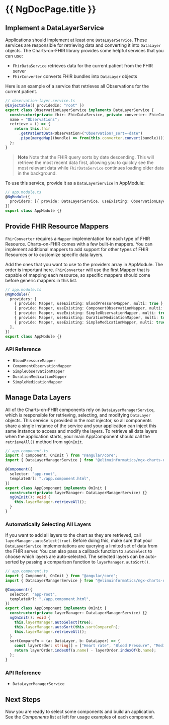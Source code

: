 # {{ NgDocPage.title }}

## Implement a DataLayerService

Applications should implement at least one `DataLayerService`.
These services are responsible for retrieving data and converting it into `DataLayer` objects.
The Charts-on-FHIR library provides some helpful services that you can use:

- `FhirDataService` retrieves data for the current patient from the FHIR server
- `FhirConverter` converts FHIR bundles into `DataLayer` objects

Here is an example of a service that retrieves all Observations for the current patient.

```ts
// observation-layer.service.ts
@Injectable({ providedIn: "root" })
export class ObservationLayerService implements DataLayerService {
  constructor(private fhir: FhirDataService, private converter: FhirConverter) {}
  name = "Observations";
  retrieve = () => {
    return this.fhir
      .getPatientData<Observation>("Observation?_sort=-date")
      .pipe(mergeMap((bundle) => from(this.converter.convert(bundle))));
  };
}
```

> **Note**
> Note that the FHIR query sorts by date descending. This will retrieve the most recent data first, allowing you to quickly see the most relevant data while `FhirDataService` continues loading older data in the background.

To use this service, provide it as a `DataLayerService` in AppModule:

```ts
// app.module.ts
@NgModule({
  providers: [{ provide: DataLayerService, useExisting: ObservationLayerService, multi: true }],
})
export class AppModule {}
```

## Provide FHIR Resource Mappers

`FhirConverter` requires a `Mapper` implementation for each type of FHIR Resource.
Charts-on-FHIR comes with a few built-in mappers.
You can implement additional mappers to add support for other types of FHIR Resources or to customize specific data layers.

Add the ones that you want to use to the providers array in AppModule. The order is important here. `FhirConverter` will use the first Mapper that is capable of mapping each resource, so specific mappers should come before generic mappers in this list.

```ts
// app.module.ts
@NgModule({
  providers: [
    { provide: Mapper, useExisting: BloodPressureMapper, multi: true },
    { provide: Mapper, useExisting: ComponentObservationMapper, multi: true },
    { provide: Mapper, useExisting: SimpleObservationMapper, multi: true },
    { provide: Mapper, useExisting: DurationMedicationMapper, multi: true },
    { provide: Mapper, useExisting: SimpleMedicationMapper, multi: true },
  ],
})
export class AppModule {}
```

### API Reference

- `BloodPressureMapper`
- `ComponentObservationMapper`
- `SimpleObservationMapper`
- `DurationMedicationMapper`
- `SimpleMedicationMapper`

## Manage Data Layers

All of the Charts-on-FHIR components rely on `DataLayerManagerService`, which is responsible for retrieving, selecting, and modifying `DataLayer` objects. This service is provided in the root injector, so all components share a single instance of the service and your application can inject this same instance to access and modify the layers. To retrieve all data layers when the application starts, your main AppComponent should call the `retrieveAll()` method from `ngOnInit`.

```ts
// app.component.ts
import { Component, OnInit } from "@angular/core";
import { DataLayerManagerService } from "@elimuinformatics/ngx-charts-on-fhir";

@Component({
  selector: "app-root",
  templateUrl: "./app.component.html",
})
export class AppComponent implements OnInit {
  constructor(private layerManager: DataLayerManagerService) {}
  ngOnInit(): void {
    this.layerManager.retrieveAll();
  }
}
```

### Automatically Selecting All Layers

If you want to add all layers to the chart as they are retrieved, call `layerManager.autoSelect(true)`. Before doing this, make sure that your `DataLayerService` implementations are querying a limited set of data from the FHIR server. You can also pass a callback function to `autoSelect` to choose which layers are auto-selected. The selected layers can be auto-sorted by passing a comparison function to `layerManager.autoSort()`.

```ts
// app.component.ts
import { Component, OnInit } from "@angular/core";
import { DataLayerManagerService } from "@elimuinformatics/ngx-charts-on-fhir";

@Component({
  selector: "app-root",
  templateUrl: "./app.component.html",
})
export class AppComponent implements OnInit {
  constructor(private layerManager: DataLayerManagerService) {}
  ngOnInit(): void {
    this.layerManager.autoSelect(true);
    this.layerManager.autoSort(this.sortCompareFn);
    this.layerManager.retrieveAll();
  }
  sortCompareFn = (a: DataLayer, b: DataLayer) => {
    const layerOrder: string[] = ["Heart rate", "Blood Pressure", "Medications"];
    return layerOrder.indexOf(a.name) - layerOrder.indexOf(b.name);
  };
}
```

### API Reference

- `DataLayerManagerService`

## Next Steps

Now you are ready to select some components and build an application. See the _Components_ list at left for usage examples of each component.
